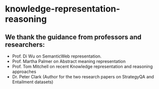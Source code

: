 # knowledge-representation-reasoning

## We thank the guidance from professors and researchers:

- Prof. Di Wu on SemanticWeb representation.
- Prof. Martha Palmer on Abstract meaning representation
- Prof. Tom Mitchell on recent Knowledge representation and reasoning
approaches
- Dr. Peter Clark (Author for the two research papers on StrategyQA and
Entailment datasets)
